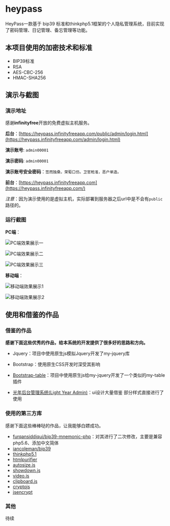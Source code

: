 # heypass

HeyPass一款基于 bip39 标准和thinkphp5.1框架的个人隐私管理系统，目前实现了密码管理、日记管理、备忘管理等功能。

## 本项目使用的加密技术和标准

- BIP39标准
- RSA
- AES-CBC-256
- HMAC-SHA256

## 演示与截图

### 演示地址

感谢**infinityfree**开放的免费虚拟主机服务。

**后台**：[https://heypass.infinityfreeapp.com/public/admin/login.html](https://heypass.infinityfreeapp.com/admin/login.html)

**演示账号**: `admin00001`

**演示密码**: `admin00001`

**演示账号安全密码**：`签而独桑，荣萄口仿。卫官枪准，恶户单造。`

**前台**：[https://heypass.infinityfreeapp.com](https://heypass.infinityfreeapp.com/)

*注意*：因为演示使用的是虚拟主机，实际部署到服务器之后url中是不会有`public`路径的。

### 运行截图

**PC端**：

![PC端效果展示一](https://z3.ax1x.com/2021/07/23/WrWLwQ.png "PC端效果展示一")

![PC端效果展示二](https://z3.ax1x.com/2021/07/23/WrfkTJ.png "PC端效果展示二")

![PC端效果展示三](https://z3.ax1x.com/2021/07/23/WrfmSx.png "PC端效果展示三")

**移动端**：

![移动端效果展示1](https://z3.ax1x.com/2021/07/23/Wrf1TH.png "移动端效果展示1")

![移动端效果展示2](https://z3.ax1x.com/2021/07/23/Wrf474.png "移动端效果展示2")

## 使用和借鉴的作品

### 借鉴的作品

**感谢下面这些优秀的作品，给本系统的开发提供了很多好的思路和方向。**

- Jquery：项目中使用原生js模拟Jquery开发了my-jquery库

- Bootstrap：使用原生CSS开发时深受其影响
- [Bootstrap-table](https://github.com/wenzhixin/bootstrap-table)：项目中使用原生js给my-jquery开发了一个类似的my-table插件
- [光年后台管理系统(Light Year Admin)](https://gitee.com/yinqi/Light-Year-Admin-Using-Iframe-v4)：ui设计大量借鉴 部分样式直接进行了使用

### 使用的第三方库

感谢下面这些棒棒哒的作品，让我能够白嫖成功。

- [furqansiddiqui/bip39-mnemonic-php](https://github.com/furqansiddiqui/bip39-mnemonic-php)：对其进行了二次修改，主要是兼容php5.6、添加中文简体
- [iancoleman/bip39](https://github.com/iancoleman/bip39)
- [thinkphp5.1](https://gitee.com/liu21st/thinkphp/tree/5.1/)
- [htmlpurifier](http://htmlpurifier.org)
- [autosize.js](https://hub.fastgit.org/jackmoore/autosize)
- [showdown.js](https://github.com/showdownjs/showdown)
- [video.js](https://github.com/videojs/video.js)
- [clipboard.js](https://github.com/zenorocha/clipboard.js/)
- [cryptojs](https://code.google.com/p/crypto-js/)
- [jsencrypt](https://github.com/travist/jsencrypt/)

### 其他

待续